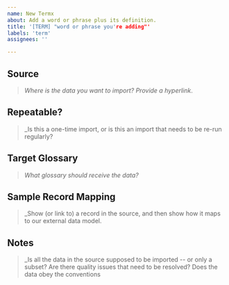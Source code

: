 ```yaml
---
name: New Termx
about: Add a word or phrase plus its definition.
title: '[TERM] "word or phrase you're adding"'
labels: 'term'
assignees: ''

---
```


## Source
>_Where is the data you want to import? Provide a hyperlink_.

## Repeatable?
>_Is this a one-time import, or is this an import that needs to be re-run regularly?

## Target Glossary
>_What glossary should receive the data?_

## Sample Record Mapping
>_Show (or link to) a record in the source, and then show how it maps to our external data model.

## Notes
>_Is all the data in the source supposed to be imported -- or only a subset? Are there quality issues that need to be resolved? Does the data obey the conventions
